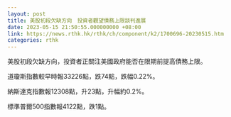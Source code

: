 ```yaml
---
layout: post
title: 美股初段欠缺方向　投資者觀望債務上限談判進展
date: 2023-05-15 21:50:55.000000000 +08:00
link: https://news.rthk.hk/rthk/ch/component/k2/1700696-20230515.htm
categories: rthk
---
```


美股初段欠缺方向，投資者正關注美國政府能否在限期前提高債務上限。

道瓊斯指數較早時報33226點，跌74點，跌幅0.22%。

納斯達克指數報12308點，升23點，升幅約0.2%。

標準普爾500指數報4122點，跌1點。

